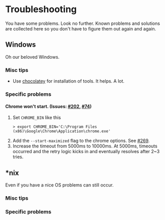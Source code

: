 # Troubleshooting

You have some problems. Look no further. Known problems and solutions are collected here so you don't have to figure them out again and again.

## Windows
Oh our beloved Windows. 

### Misc tips

* Use [chocolatey] for installation of tools. It helps. A lot.

### Specific problems

#### Chrome won't start. (Issues: [#202], [#74])

1. Set `CHROME_BIN` like this
   ```
   > export CHROME_BIN='C:\Program Files (x86)\Google\Chrome\Application\chrome.exe'
   ```
2. Add the `--start-maximized` flag to the chrome options. See [#269].
3. Increase the timeout from 5000ms to 10000ms. At 5000ms, timeouts occurred and the retry logic kicks in and eventually resolves after 2~3 tries.

## *nix
Even if you have a nice OS problems can still occur. 

### Misc tips

### Specific problems


[#202]: https://github.com/vojtajina/testacular/issues/202
[#269]: https://github.com/vojtajina/testacular/issues/202
[#74]: https://github.com/vojtajina/testacular/issues/74
[chocolatey]: (http://chocolatey.org/)
